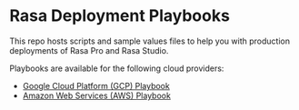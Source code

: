 # Rasa Deployment Playbooks
This repo hosts scripts and sample values files to help you with production deployments of Rasa Pro and Rasa Studio.

Playbooks are available for the following cloud providers:
- [Google Cloud Platform (GCP) Playbook](gcp/README.md)
- [Amazon Web Services (AWS) Playbook](aws/README.md)